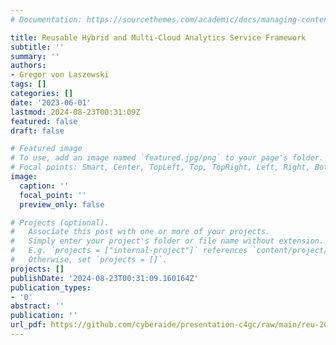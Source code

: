 ```yaml
---
# Documentation: https://sourcethemes.com/academic/docs/managing-content/

title: Reusable Hybrid and Multi-Cloud Analytics Service Framework
subtitle: ''
summary: ''
authors:
- Gregor von Laszewski
tags: []
categories: []
date: '2023-06-01'
lastmod: 2024-08-23T00:31:09Z
featured: false
draft: false

# Featured image
# To use, add an image named `featured.jpg/png` to your page's folder.
# Focal points: Smart, Center, TopLeft, Top, TopRight, Left, Right, BottomLeft, Bottom, BottomRight.
image:
  caption: ''
  focal_point: ''
  preview_only: false

# Projects (optional).
#   Associate this post with one or more of your projects.
#   Simply enter your project's folder or file name without extension.
#   E.g. `projects = ["internal-project"]` references `content/project/deep-learning/index.md`.
#   Otherwise, set `projects = []`.
projects: []
publishDate: '2024-08-23T00:31:09.160164Z'
publication_types:
- '0'
abstract: ''
publication: ''
url_pdf: https://github.com/cyberaide/presentation-c4gc/raw/main/reu-2023-uva.pptx.pdf
---
```

